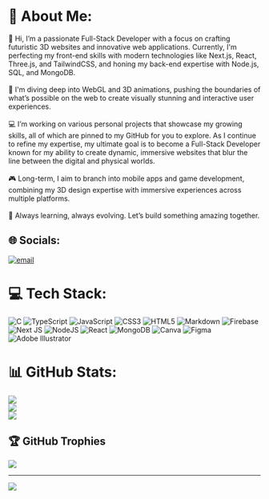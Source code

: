 # 💫 About Me:
👋 Hi, I’m a passionate Full-Stack Developer with a focus on crafting futuristic 3D websites and innovative web applications. Currently, I'm perfecting my front-end skills with modern technologies like Next.js, React, Three.js, and TailwindCSS, and honing my back-end expertise with Node.js, SQL, and MongoDB.<br><br>🚀 I'm diving deep into WebGL and 3D animations, pushing the boundaries of what’s possible on the web to create visually stunning and interactive user experiences.<br><br>💻 I’m working on various personal projects that showcase my growing skills, all of which are pinned to my GitHub for you to explore. As I continue to refine my expertise, my ultimate goal is to become a Full-Stack Developer known for my ability to create dynamic, immersive websites that blur the line between the digital and physical worlds.<br><br>🎮 Long-term, I aim to branch into mobile apps and game development, combining my 3D design expertise with immersive experiences across multiple platforms.<br><br>🔭 Always learning, always evolving. Let’s build something amazing together.


## 🌐 Socials:
[![email](https://img.shields.io/badge/Email-D14836?logo=gmail&logoColor=white)](mailto:elijahkazungu21@gmail.com) 

# 💻 Tech Stack:
![C](https://img.shields.io/badge/c-%2300599C.svg?style=for-the-badge&logo=c&logoColor=white) ![TypeScript](https://img.shields.io/badge/typescript-%23007ACC.svg?style=for-the-badge&logo=typescript&logoColor=white) ![JavaScript](https://img.shields.io/badge/javascript-%23323330.svg?style=for-the-badge&logo=javascript&logoColor=%23F7DF1E) ![CSS3](https://img.shields.io/badge/css3-%231572B6.svg?style=for-the-badge&logo=css3&logoColor=white) ![HTML5](https://img.shields.io/badge/html5-%23E34F26.svg?style=for-the-badge&logo=html5&logoColor=white) ![Markdown](https://img.shields.io/badge/markdown-%23000000.svg?style=for-the-badge&logo=markdown&logoColor=white) ![Firebase](https://img.shields.io/badge/firebase-%23039BE5.svg?style=for-the-badge&logo=firebase) ![Next JS](https://img.shields.io/badge/Next-black?style=for-the-badge&logo=next.js&logoColor=white) ![NodeJS](https://img.shields.io/badge/node.js-6DA55F?style=for-the-badge&logo=node.js&logoColor=white) ![React](https://img.shields.io/badge/react-%2320232a.svg?style=for-the-badge&logo=react&logoColor=%2361DAFB) ![MongoDB](https://img.shields.io/badge/MongoDB-%234ea94b.svg?style=for-the-badge&logo=mongodb&logoColor=white) ![Canva](https://img.shields.io/badge/Canva-%2300C4CC.svg?style=for-the-badge&logo=Canva&logoColor=white) ![Figma](https://img.shields.io/badge/figma-%23F24E1E.svg?style=for-the-badge&logo=figma&logoColor=white) ![Adobe Illustrator](https://img.shields.io/badge/adobe%20illustrator-%23FF9A00.svg?style=for-the-badge&logo=adobe%20illustrator&logoColor=white)
# 📊 GitHub Stats:
![](https://github-readme-stats.vercel.app/api?username=ETG1&theme=dark&hide_border=true&include_all_commits=false&count_private=false)<br/>
![](https://github-readme-streak-stats.herokuapp.com/?user=ETG1&theme=dark&hide_border=true)<br/>
![](https://github-readme-stats.vercel.app/api/top-langs/?username=ETG1&theme=dark&hide_border=true&include_all_commits=false&count_private=false&layout=compact)

## 🏆 GitHub Trophies
![](https://github-profile-trophy.vercel.app/?username=ETG1&theme=radical&no-frame=false&no-bg=false&margin-w=4)

---
[![](https://visitcount.itsvg.in/api?id=ETG1&icon=0&color=0)](https://visitcount.itsvg.in)
